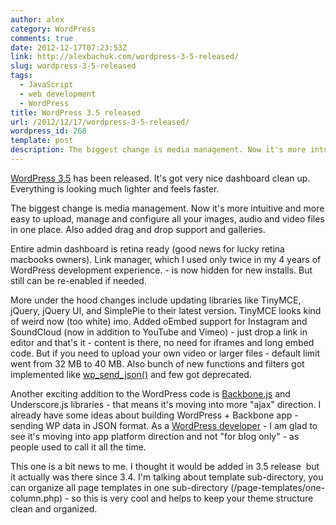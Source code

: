 ```yaml
---
author: alex
category: WordPress
comments: true
date: 2012-12-17T07:23:53Z
link: http://alexbachuk.com/wordpress-3-5-released/
slug: wordpress-3-5-released
tags:
  - JavaScript
  - web development
  - WordPress
title: WordPress 3.5 released
url: /2012/12/17/wordpress-3-5-released/
wordpress_id: 268
template: post
description: The biggest change is media management. Now it's more intuitive and more easy to upload, manage and configure all your images, audio and video files in one place. Also added drag and drop support and galleries.
---
```


<!-- ![WordPress-Development-and-notes-onnew-release](http://alexbachuk.com/wp-content/uploads/2012/12/WordPress-Development-and-notes-onnew-release.jpg) -->

[WordPress 3.5](http://wordpress.org/news/2012/12/elvin/) has been released. It's got very nice dashboard clean up. Everything is looking much lighter and feels faster.

The biggest change is media management. Now it's more intuitive and more easy to upload, manage and configure all your images, audio and video files in one place. Also added drag and drop support and galleries.

Entire admin dashboard is retina ready (good news for lucky retina macbooks owners). Link manager, which I used only twice in my 4 years of WordPress development experience. - is now hidden for new installs. But still can be re-enabled if needed.

More under the hood changes include updating libraries like TinyMCE, jQuery, jQuery UI, and SimplePie to their latest version. TinyMCE looks kind of weird now (too white) imo. Added oEmbed support for Instagram and SoundCloud (now in addition to YouTube and Vimeo) - just drop a link in editor and that's it - content is there, no need for iframes and long embed code. But if you need to upload your own video or larger files - default limit went from 32 MB to 40 MB. Also bunch of new functions and filters got implemented like [wp_send_json()](http://codex.wordpress.org/Function_Reference/wp_send_json) and few got deprecated.

Another exciting addition to the WordPress code is [Backbone.js](http://backbonejs.org/) and Underscore.js libraries - that means it's moving into more "ajax" direction. I already have some ideas about building WordPress + Backbone app - sending WP data in JSON format. As a [WordPress developer](http://wordpress.org/support/profile/netxm) - I am glad to see it's moving into app platform direction and not "for blog only" - as people used to call it all the time.

This one is a bit news to me. I thought it would be added in 3.5 release  but it actually was there since 3.4. I'm talking about template sub-directory, you can organize all page templates in one sub-directory (/page-templates/one-column.php) - so this is very cool and helps to keep your theme structure clean and organized.
